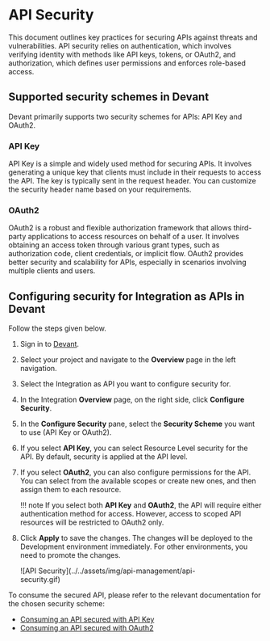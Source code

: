 # API Security

This document outlines key practices for securing APIs against threats and vulnerabilities. API security relies on authentication, which involves verifying identity with methods like API keys, tokens, or OAuth2, and authorization, which defines user permissions and enforces role-based access.

## Supported security schemes in Devant

Devant primarily supports two security schemes for APIs: API Key and OAuth2.

### API Key 

API Key is a simple and widely used method for securing APIs. It involves generating a unique key that clients must include in their requests to access the API. The key is typically sent in the request header. You can customize the security header name based on your requirements.

### OAuth2

OAuth2 is a robust and flexible authorization framework that allows third-party applications to access resources on behalf of a user. It involves obtaining an access token through various grant types, such as authorization code, client credentials, or implicit flow. OAuth2 provides better security and scalability for APIs, especially in scenarios involving multiple clients and users.

## Configuring security for Integration as APIs in Devant

Follow the steps given below.

1. Sign in to [Devant](https://console.devant.dev).
2. Select your project and navigate to the **Overview** page in the left navigation.
3. Select the Integration as API you want to configure security for.
4. In the Integration **Overview** page, on the right side, click **Configure Security**.
5. In the **Configure Security** pane, select the **Security Scheme** you want to use (API Key or OAuth2).
6. If you select **API Key**, you can select Resource Level security for the API. By default, security is applied at the API level.
7. If you select **OAuth2**, you can also configure permissions for the API. You can select from the available scopes or create new ones, and then assign them to each resource.

    !!! note
        If you select both **API Key** and **OAuth2**, the API will require either authentication method for access. However, access to scoped API resources will be restricted to OAuth2 only.

8. Click **Apply** to save the changes. The changes will be deployed to the Development environment immediately. For other environments, you need to promote the changes.

    <div style="width: 80%;">
    ![API Security](../../assets/img/api-management/api-security.gif)
    </div>

To consume the secured API, please refer to the relevant documentation for the chosen security scheme:

- [Consuming an API secured with API Key](../consuming-apis/consuming-an-api-secured-with-an-api-key/)
- [Consuming an API secured with OAuth2](../consuming-apis/consuming-an-api-secured-with-oauth2/)
